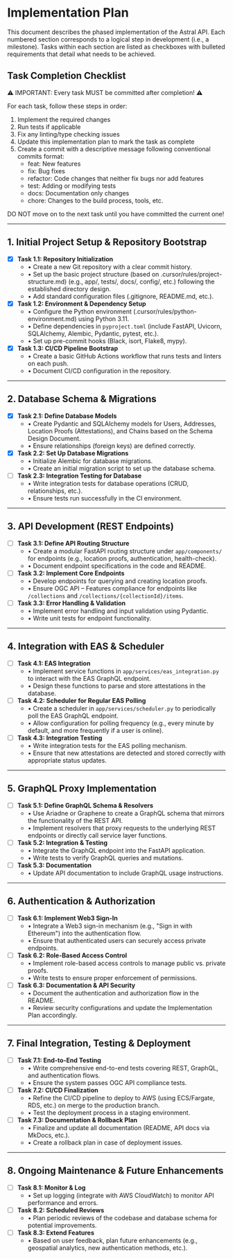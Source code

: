 # Implementation Plan

This document describes the phased implementation of the Astral API. Each numbered section corresponds to a logical step in development (i.e., a milestone). Tasks within each section are listed as checkboxes with bulleted requirements that detail what needs to be achieved.

## Task Completion Checklist

⚠️ IMPORTANT: Every task MUST be committed after completion! ⚠️

For each task, follow these steps in order:
1. Implement the required changes
2. Run tests if applicable
3. Fix any linting/type checking issues
4. Update this implementation plan to mark the task as complete
5. Create a commit with a descriptive message following conventional commits format:
   - feat: New features
   - fix: Bug fixes
   - refactor: Code changes that neither fix bugs nor add features
   - test: Adding or modifying tests
   - docs: Documentation only changes
   - chore: Changes to the build process, tools, etc.

DO NOT move on to the next task until you have committed the current one!

---

## 1. Initial Project Setup & Repository Bootstrap

- [x] **Task 1.1: Repository Initialization**
  - • Create a new Git repository with a clear commit history.
  - • Set up the basic project structure (based on .cursor/rules/project-structure.md) (e.g., app/, tests/, docs/, config/, etc.) following the established directory design.
  - • Add standard configuration files (.gitignore, README.md, etc.).
- [x] **Task 1.2: Environment & Dependency Setup**
  - • Configure the Python environment (.cursor/rules/python-environment.md) using Python 3.11.
  - • Define dependencies in `pyproject.toml` (include FastAPI, Uvicorn, SQLAlchemy, Alembic, Pydantic, pytest, etc.).
  - • Set up pre-commit hooks (Black, isort, Flake8, mypy).
- [x] **Task 1.3: CI/CD Pipeline Bootstrap**
  - • Create a basic GitHub Actions workflow that runs tests and linters on each push.
  - • Document CI/CD configuration in the repository.

---

## 2. Database Schema & Migrations

- [x] **Task 2.1: Define Database Models**
  - • Create Pydantic and SQLAlchemy models for Users, Addresses, Location Proofs (Attestations), and Chains based on the Schema Design Document.
  - • Ensure relationships (foreign keys) are defined correctly.
- [x] **Task 2.2: Set Up Database Migrations**
  - • Initialize Alembic for database migrations.
  - • Create an initial migration script to set up the database schema.
- [ ] **Task 2.3: Integration Testing for Database**
  - • Write integration tests for database operations (CRUD, relationships, etc.).
  - • Ensure tests run successfully in the CI environment.

---

## 3. API Development (REST Endpoints)

- [ ] **Task 3.1: Define API Routing Structure**
  - • Create a modular FastAPI routing structure under `app/components/` for endpoints (e.g., location proofs, authentication, health-check).
  - • Document endpoint specifications in the code and README.
- [ ] **Task 3.2: Implement Core Endpoints**
  - • Develop endpoints for querying and creating location proofs.
  - • Ensure OGC API – Features compliance for endpoints like `/collections` and `/collections/{collectionId}/items`.
- [ ] **Task 3.3: Error Handling & Validation**
  - • Implement error handling and input validation using Pydantic.
  - • Write unit tests for endpoint functionality.

---

## 4. Integration with EAS & Scheduler

- [ ] **Task 4.1: EAS Integration**
  - • Implement service functions in `app/services/eas_integration.py` to interact with the EAS GraphQL endpoint.
  - • Design these functions to parse and store attestations in the database.
- [ ] **Task 4.2: Scheduler for Regular EAS Polling**
  - • Create a scheduler in `app/services/scheduler.py` to periodically poll the EAS GraphQL endpoint.
  - • Allow configuration for polling frequency (e.g., every minute by default, and more frequently if a user is online).
- [ ] **Task 4.3: Integration Testing**
  - • Write integration tests for the EAS polling mechanism.
  - • Ensure that new attestations are detected and stored correctly with appropriate status updates.

---

## 5. GraphQL Proxy Implementation

- [ ] **Task 5.1: Define GraphQL Schema & Resolvers**
  - • Use Ariadne or Graphene to create a GraphQL schema that mirrors the functionality of the REST API.
  - • Implement resolvers that proxy requests to the underlying REST endpoints or directly call service layer functions.
- [ ] **Task 5.2: Integration & Testing**
  - • Integrate the GraphQL endpoint into the FastAPI application.
  - • Write tests to verify GraphQL queries and mutations.
- [ ] **Task 5.3: Documentation**
  - • Update API documentation to include GraphQL usage instructions.

---

## 6. Authentication & Authorization

- [ ] **Task 6.1: Implement Web3 Sign-In**
  - • Integrate a Web3 sign-in mechanism (e.g., "Sign in with Ethereum") into the authentication flow.
  - • Ensure that authenticated users can securely access private endpoints.
- [ ] **Task 6.2: Role-Based Access Control**
  - • Implement role-based access controls to manage public vs. private proofs.
  - • Write tests to ensure proper enforcement of permissions.
- [ ] **Task 6.3: Documentation & API Security**
  - • Document the authentication and authorization flow in the README.
  - • Review security configurations and update the Implementation Plan accordingly.

---

## 7. Final Integration, Testing & Deployment

- [ ] **Task 7.1: End-to-End Testing**
  - • Write comprehensive end-to-end tests covering REST, GraphQL, and authentication flows.
  - • Ensure the system passes OGC API compliance tests.
- [ ] **Task 7.2: CI/CD Finalization**
  - • Refine the CI/CD pipeline to deploy to AWS (using ECS/Fargate, RDS, etc.) on merge to the production branch.
  - • Test the deployment process in a staging environment.
- [ ] **Task 7.3: Documentation & Rollback Plan**
  - • Finalize and update all documentation (README, API docs via MkDocs, etc.).
  - • Create a rollback plan in case of deployment issues.

---

## 8. Ongoing Maintenance & Future Enhancements

- [ ] **Task 8.1: Monitor & Log**
  - • Set up logging (integrate with AWS CloudWatch) to monitor API performance and errors.
- [ ] **Task 8.2: Scheduled Reviews**
  - • Plan periodic reviews of the codebase and database schema for potential improvements.
- [ ] **Task 8.3: Extend Features**
  - • Based on user feedback, plan future enhancements (e.g., geospatial analytics, new authentication methods, etc.).
